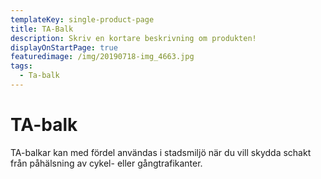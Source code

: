 ```yaml
---
templateKey: single-product-page
title: TA-Balk
description: Skriv en kortare beskrivning om produkten!
displayOnStartPage: true
featuredimage: /img/20190718-img_4663.jpg
tags:
  - Ta-balk
---
```

<!--StartFragment-->

# TA-balk

TA-balkar kan med fördel användas i stadsmiljö när du vill skydda schakt från påhälsning av cykel- eller gångtrafikanter.

<!--EndFragment-->